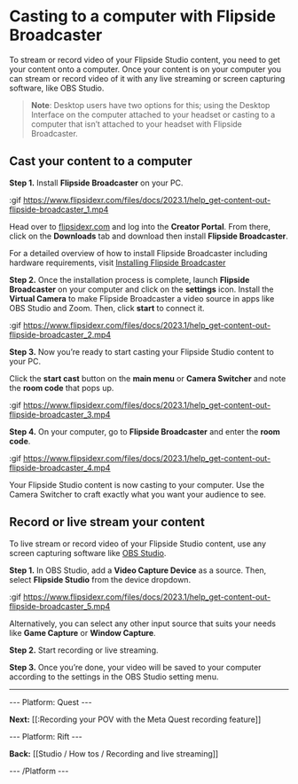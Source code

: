 # Casting to a computer with Flipside Broadcaster

To stream or record video of your Flipside Studio content, you need to get your content onto a computer.  Once your content is on your computer you can stream or record video of it with any live streaming or screen capturing software, like OBS Studio.

>**Note**: Desktop users have two options for this; using the Desktop Interface on the computer attached to your headset or casting to a computer that isn’t attached to your headset with Flipside Broadcaster.  

## Cast your content to a computer

**Step 1.** Install **Flipside Broadcaster** on your PC. 

:gif https://www.flipsidexr.com/files/docs/2023.1/help_get-content-out-flipside-broadcaster_1.mp4

Head over to [flipsidexr.com](www.flipsidexr.com) and log into the **Creator Portal**. From there, click on the **Downloads** tab and download then install **Flipside Broadcaster**.  

For a detailed overview of how to install Flipside Broadcaster including hardware requirements, visit [Installing Flipside Broadcaster](https://www.flipsidexr.com/docs/2023.1/studio/getting-started/installing-flipside-broadcaster)

**Step 2.** Once the installation process is complete, launch **Flipside Broadcaster** on your computer and click on the **settings** icon.  Install the **Virtual Camera** to make Flipside Broadcaster a video source in apps like OBS Studio and Zoom. Then, click **start** to connect it.

:gif https://www.flipsidexr.com/files/docs/2023.1/help_get-content-out-flipside-broadcaster_2.mp4

**Step 3.** Now you’re ready to start casting your Flipside Studio content to your PC. 

Click the **start cast** button on the **main menu** or **Camera Switcher** and note the **room code** that pops up.

:gif https://www.flipsidexr.com/files/docs/2023.1/help_get-content-out-flipside-broadcaster_3.mp4

**Step 4.** On your computer, go to **Flipside Broadcaster** and enter the **room code**. 

:gif https://www.flipsidexr.com/files/docs/2023.1/help_get-content-out-flipside-broadcaster_4.mp4

Your Flipside Studio content is now casting to your computer. Use the Camera Switcher to craft exactly what you want your audience to see.

## Record or live stream your content

To live stream or  record video of your Flipside Studio content, use any screen capturing software like  [OBS Studio](https://obsproject.com/).

**Step 1.**  In OBS Studio, add a **Video Capture Device** as a source. Then, select **Flipside Studio** from the device dropdown.

:gif https://www.flipsidexr.com/files/docs/2023.1/help_get-content-out-flipside-broadcaster_5.mp4

Alternatively, you can select any other input source that suits your needs like **Game Capture** or **Window Capture**.

**Step 2.** Start recording or live streaming.

**Step 3.** Once you’re done, your video will be saved to your computer according to the settings in the OBS Studio setting menu.

___

--- Platform: Quest ---

**Next:** [[:Recording your POV with the Meta Quest recording feature]]


--- Platform: Rift ---

**Back:** [[Studio / How tos / Recording and live streaming]]

--- /Platform ---

